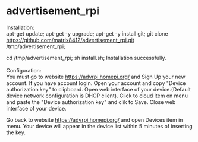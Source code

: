# advertisement_rpi

Installation:<br>
apt-get update; apt-get -y upgrade; apt-get -y install git; 
git clone https://github.com/matrix8412/advertisement_rpi.git /tmp/advertisement_rpi;

cd /tmp/advertisement_rpi;
sh install.sh;
Installation successfully.<br>
<br>
Configuration:<br>
You must go to website https://advrpi.homepi.org/ and Sign Up your new account. If you have account login. Open your account and copy "Device authorization key" to clipboard.
Open web interface of your device.(Default device network configuration is DHCP client). Click to cloud item on menu and paste the "Device authorization key" and clik to Save.
Close web interface of your device.

Go back to website https://advrpi.homepi.org/ and open Devices item in menu. Your device will appear in the device list within 5 minutes of inserting the key.
